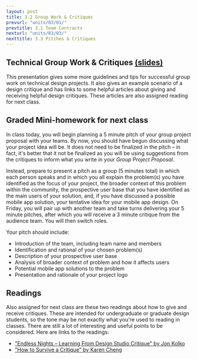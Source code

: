 ```yaml
---
layout: post
title: 3.2 Group Work & Critiques
prevurl: "units/03/01/"
prevtitle: 3.1 Team Contracts
nexturl: "units/03/03/"
nexttitle: 3.3 Pitches & Critiques
---
```


## Technical Group Work & Critiques [(slides)](https://docs.google.com/presentation/d/1I5B-X6cJDnudkfYxoTL51jS9kse0hpJExg005SMMfTc/edit?usp=sharing)

This presentation gives some more guidelines and tips for successful group work on technical design projects. It also gives an example scenario of a design critique and has links to some helpful articles about giving and receiving helpful design critiques. These articles are also assigned reading for next class.

## Graded Mini-homework for next class

In class today, you will begin planning a 5 minute pitch of your group project proposal with your teams. By now, you should have begun discussing what your project idea will be. It does not need to be finalized in the pitch – in fact, it's better that it not be finalized as you will be using suggestions from the critiques to inform what you write in your *Group Project Proposal*. 

Instead, prepare to present a pitch as a group (5 minutes total) in which each person speaks and in which you all explain the problem(s) you have identified as the focus of your project, the broader context of this problem within the community, the prospective user base that you have identified as the main users of your solution, and, if you have discussed a possible mobile app solution, your tentative idea for your mobile app design. On Friday, you will pair up with another team and take turns delivering your 5 minute pitches, after which you will receive a 3 minute critique from the audience team. You will then switch roles.

Your pitch should include:
  - Introduction of the team, including team name and members
  - Identification and rational of your chosen problem(s)
  - Description of your prospective user base
  - Analysis of broader context of problem and how it affects users
  - Potential mobile app solutions to the problem
  - Presentation and rationale of your project logo
  
## Readings

Also assigned for next class are these two readings about how to give and receive critiques. These are intended for undergraduate or graduate design students, so the tone may be not exactly what you're used to reading in classes. There are still a lot of interesting and useful points to be considered. Here are links to the readings:

  - ["Endless Nights – Learning From Design Studio Critique" by Jon Kolko](https://interactions.acm.org/archive/view/march-april-2011/endless-nights-learning-from-design-studio-critique1)
  - ["How to Survive a Critique" by Karen Cheng](https://www.aiga.org/how-to-survive-a-critique/)
